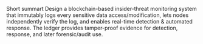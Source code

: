 Short summart
Design a blockchain-based insider-threat monitoring system that immutably logs every sensitive data access/modification, lets nodes independently verify the log, and enables real-time detection & automated response. The ledger provides tamper-proof evidence for detection, response, and later forensic/audit use.
